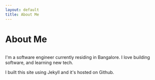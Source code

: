 ```yaml
---
layout: default
title: About Me
---
```


<div class="post">
	<h1 class="pageTitle">About Me</h1>
	<img src="{{ '/assets/img/touring.jpg' | prepend: site.baseurl }}" alt="">
	<p class="intro">I'm a software engineer currently residing in Bangalore. I love building software, and learning new tech.</p>
	<p>I built this site using Jekyll and it's hosted on Github.</p>
</div>
